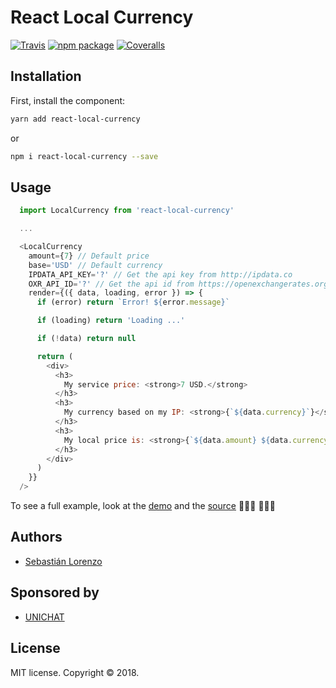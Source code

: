 
# React Local Currency

[![Travis][build-badge]][build] [![npm package][npm-badge]][npm] [![Coveralls][codecov-badge]][codecov]


## Installation

First, install the component:

```bash
yarn add react-local-currency
```
or
```bash
npm i react-local-currency --save
```

## Usage

```js
  import LocalCurrency from 'react-local-currency'

  ...

  <LocalCurrency
    amount={7} // Default price
    base='USD' // Default currency
    IPDATA_API_KEY='?' // Get the api key from http://ipdata.co
    OXR_API_ID='?' // Get the api id from https://openexchangerates.org
    render={({ data, loading, error }) => {
      if (error) return `Error! ${error.message}`

      if (loading) return 'Loading ...'

      if (!data) return null

      return (
        <div>
          <h3>
            My service price: <strong>7 USD.</strong>
          </h3>
          <h3>
            My currency based on my IP: <strong>{`${data.currency}`}</strong>
          </h3>
          <h3>
            My local price is: <strong>{`${data.amount} ${data.currency}`}</strong>
          </h3>
        </div>
      )
    }}
  />
```

To see a full example, look at the [demo](https://react-local-currency.unichat.io) and the [source](https://github.com/unichat-io/react-local-currency/tree/master/demo/src) 👩🏻‍💻 👨🏻‍💻

## Authors

- [Sebastián Lorenzo](https://github.com/slorenzo)

## Sponsored by

- [UNICHAT](https://unichat.io)

## License

MIT license. Copyright © 2018.

[build-badge]: https://travis-ci.org/unichat-io/react-local-currency.svg?branch=master
[build]: https://travis-ci.org/unichat-io/react-local-currency

[npm-badge]: https://img.shields.io/npm/v/react-local-currency.svg
[npm]: https://www.npmjs.org/package/react-local-currency

[codecov-badge]: https://codecov.io/gh/unichat-io/react-local-currency/branch/master/graph/badge.svg
[codecov]: https://codecov.io/gh/unichat-io/react-local-currency
